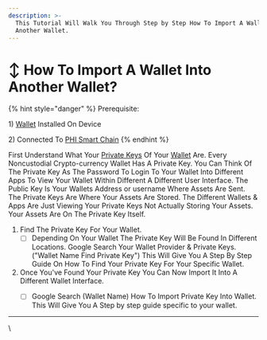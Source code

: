 ```yaml
---
description: >-
  This Tutorial Will Walk You Through Step by Step How To Import A Wallet Into
  Another Wallet.
---
```


# ↕ How To Import A Wallet Into Another Wallet?

{% hint style="danger" %}
Prerequisite:

1\) [Wallet](../compatible-wallets/) Installed On Device&#x20;

2\) Connected To [PHI Smart Chain](./)
{% endhint %}

First Understand What Your [Private Keys](../../glossary/#p) Of Your [Wallet](../../glossary/#w) Are. Every Noncustodial Crypto-currency Wallet Has A Private Key. You Can Think Of The Private Key As The Password To Login To Your Wallet Into Different Apps To View Your Wallet Within Different A Different User Interface. The Public Key Is Your Wallets Address or username Where Assets Are Sent. The Private Keys Are Where Your Assets Are Stored. The Different Wallets & Apps Are Just Viewing Your Private Keys Not Actually Storing Your Assets. Your Assets Are On The Private Key Itself.

1. Find The Private Key For Your Wallet.&#x20;
   * [ ] Depending On Your Wallet The Private Key Will Be Found In Different Locations. Google Search Your Wallet Provider & Private Keys. ("Wallet Name Find Private Key") This Will Give You A Step By Step Guide On How To Find Your Private Key For Your Specific Wallet.&#x20;
2. Once You've Found Your Private Key You Can Now Import It Into A Different Wallet Interface.
   * [ ] Google Search (Wallet Name) How To Import Private Key Into Wallet. This Will Give You A Step by step guide specific to your wallet.&#x20;



****

\
